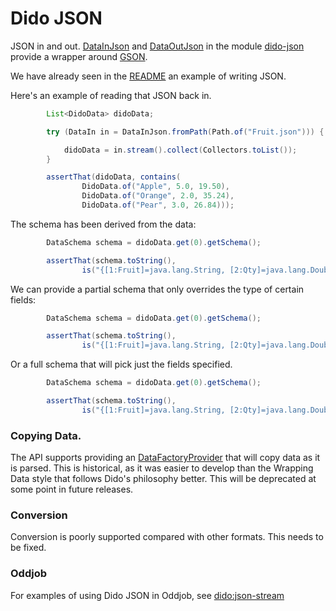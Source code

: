 Dido JSON
=========

JSON in and out. [DataInJson](http://rgordon.co.uk/projects/dido/current/api/dido/json/DataInJson.html)
and [DataOutJson](http://rgordon.co.uk/projects/dido/current/api/dido/json/DataOutJson.html)
in the module [dido-json](dido-json) provide a wrapper around [GSON](https://github.com/google/gson).

We have already seen in the [README](README.md) an example of writing JSON.

Here's an example of reading that JSON back in.
```java
        List<DidoData> didoData;

        try (DataIn in = DataInJson.fromPath(Path.of("Fruit.json"))) {

            didoData = in.stream().collect(Collectors.toList());
        }

        assertThat(didoData, contains(
                DidoData.of("Apple", 5.0, 19.50),
                DidoData.of("Orange", 2.0, 35.24),
                DidoData.of("Pear", 3.0, 26.84)));
```

The schema has been derived from the data:
```java
        DataSchema schema = didoData.get(0).getSchema();

        assertThat(schema.toString(),
                is("{[1:Fruit]=java.lang.String, [2:Qty]=java.lang.Double, [3:Price]=java.lang.Double}"));
```

We can provide a partial schema that only overrides the type of certain
fields:
```java
        DataSchema schema = didoData.get(0).getSchema();

        assertThat(schema.toString(),
                is("{[1:Fruit]=java.lang.String, [2:Qty]=java.lang.Double, [3:Price]=java.lang.Double}"));
```

Or a full schema that will pick just the fields specified.
```java
        DataSchema schema = didoData.get(0).getSchema();

        assertThat(schema.toString(),
                is("{[1:Fruit]=java.lang.String, [2:Qty]=java.lang.Double, [3:Price]=java.lang.Double}"));
```


### Copying Data.

The API supports providing an [DataFactoryProvider](http://rgordon.co.uk/projects/dido/current/api/dido/data/DataFactoryProvider.html)
that will copy data as it is parsed. This is historical, as it was easier to develop 
than the Wrapping Data style that follows Dido's philosophy better.
This will be deprecated at some point in future releases.

### Conversion

Conversion is poorly supported compared with other formats. This needs to be
fixed.

### Oddjob

For examples of using Dido JSON in Oddjob, see [dido:json-stream](docs/reference/dido/json/JsonDido.md)
